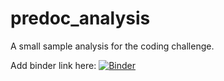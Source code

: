 # predoc_analysis

A small sample analysis for the coding challenge.

Add binder link here: [![Binder](https://mybinder.org/badge_logo.svg)](https://mybinder.org/v2/gh/bernhardkissler/predoc_analysis.git/HEAD?filepath=Analysis.ipynb)
